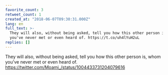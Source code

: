 ```yaml
---
favorite_count: 3
retweet_count: 1
created_at: "2018-06-07T09:30:31.000Z"
lang: en
full_text: >-
  They will also, without being asked, tell you how this other person is, whom
  you've never met or even heard of. https://t.co/uh4lYuH2uL
replies: []
---
```


They will also, without being asked, tell you how this other person is, whom
you've never met or even heard of.
<https://twitter.com/Moami_/status/1004433731204079616>
